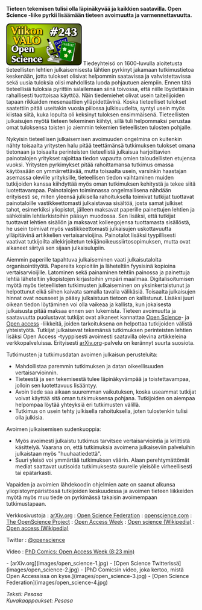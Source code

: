 <!--
Title: Open Science
Week: 6x01
Number: 243
Date: 2016/01/10
Pageimage: valo243-open_science.png
Tags: Tiede, Openscience
-->

**Tieteen tekemisen tulisi olla läpinäkyvää ja kaikkien saatavilla. Open Science -liike pyrkii lisäämään tieteen avoimuutta ja varmennettavuutta.**

![](images/valo243-open_science.png "fig:valo243-open_science.png")
Tiedeyhteisö on 1600-luvulla aloitetusta tieteellisten lehtien julkaisemisesta lähtien pyrkinyt jakamaan tutkimustietoa keskenään, jotta tulokset olisivat helpommin
saatavissa ja vahvistettavissa sekä uusia tuloksia olisi mahdollista luoda pohjautuen aiempiin. Ennen tätä tieteellisiä tuloksia pyrittiin salailemaan siinä toivossa,
että niille löydettäisiin rahallisesti tuottoisaa käyttöä. Näin tiedemiehet olivat usein taiteilijoiden tapaan rikkaiden mesenaattien ylläpidettävinä. Koska
tieteelliset tulokset saatettiin pitää useitakin vuosia piilossa julkisuudelta, syntyi usein myös kiistaa siitä, kuka lopulta oli keksinyt tuloksen ensimmäisenä.
Tieteellisten julkaisujen myötä tieteen tekeminen kiihtyi, sillä tuli helpommaksi perustaa omat tuloksensa toisten jo aiemmin tekemien tieteellisten tulosten pohjalle.

Nykyisin tieteellisen julkaisemisen avoimuuden ongelmina on kuitenkin nähty toisaalta yritysten halu pitää teettämänsä tutkimuksen tulokset omana tietonaan ja
toisaalta perinteisten tieteellistä julkaisua harjoittavien painotalojen yritykset rajoittaa tiedon vapautta omien taloudellisten etujensa vuoksi.
Yritysten pyrkimykset pitää rahoittamansa tutkimus omassa käytössään on ymmärrettävää, mutta toisaalta usein, varsinkin haastajan asemassa oleville yrityksille,
tieteellisen tiedon vaihtaminen muiden tutkijoiden kanssa kiihdyttää myös oman tutkimuksen kehitystä ja tekee siitä luotettavampaa.
Painotalojen toiminnassa ongelmallisena nähdään erityisesti se, miten yleensä julkisella rahoituksella toimivat tutkijat tuottavat painotaloille vastikkeettomasti
julkaistavaa sisältöä, josta samat julkiset tahot, esimerkiksi yliopistot, jälleen maksavat paperille painettujen lehtien ja sähköisiin lehtiarkistoihin pääsyn muodossa.
Sen lisäksi, että tutkijat tuottavat lehtien sisällön ja maksavat kolleegojensa tuottamasta sisällöstä, he usein toimivat myös vastikkeettomasti julkaisujen
uskottavuutta ylläpitävinä artikkelien vertaisarvioijina. Painotalot lisäksi tyypillisesti vaativat tutkijoilta allekirjoitetun tekijänoikeussiirtosopimuksen, mutta ovat
alkaneet siirtyä sen sijaan julkaisulupiin.

Aiemmin paperille tapahtuva julkaiseminen vaati julkaisutalolta organisointityötä. Papereita kopioitiin ja läheteltiin fyysisinä kopioina vertaisarvioijille.
Latominen sekä painaminen tehtiin painossa ja painettuja lehtiä läheteltiin yliopistojen kirjastoihin ympäri maailmaa. Digitalisoitumisen myötä myös tieteellisten
tutkimusten julkaiseminen on yksinkertaistunut ja helpottunut eikä siihen kaivata samalla tavalla välikäsiä. Toisaalta julkaisujen hinnat ovat nousseet ja pääsy
julkaistuun tietoon on kallistunut. Lisäksi juuri oikean tiedon löytäminen voi olla vaikeaa ja kallista, kun jokaisesta julkaisusta pitää maksaa ennen sen lukemista.
Tieteen avoimuutta ja saatavuutta puolustavat tutkijat ovat alkaneet kannattaa [Open Science](https://en.wikipedia.org/wiki/Open_science)- ja
[Open access](https://en.wikipedia.org/wiki/Open_access) -liikkeitä, joiden tarkoituksena on helpottaa tutkijoiden välistä yhteistyötä. Tutkijat julkaisevat
tekemänsä tutkimuksen perinteisten lehtien lisäksi Open Access -tyyppisesti avoimesti saatavilla olevina artikkeleina verkkopalveluissa. Erityisesti
[arXiv.org](http://arxiv.org/)-palvelu on kerännyt suurta suosiota.

Tutkimusten ja tutkimusdatan avoimen julkaisun perusteluita:

* Mahdollistaa paremmin tutkimuksen ja datan oikeellisuuden vertaisarvioinnin.
* Tieteestä ja sen tekemisestä tulee läpinäkyvämpää ja toistettavampaa, jolloin sen luotettavuus lisääntyy.
* Avoin tiede saa aikaan suuremman vaikutuksen, koska useammat tutkijat voivat käyttää sitä oman tutkimuksensa pohjana. Tutkijoiden on aiempaa helpompaa löytää yhteyksiä
  eri tutkimusten välillä.
* Tutkimus on usein tehty julkisella rahoituksella, joten tulostenkin tulisi olla julkisia.

Avoimen julkaisemisen sudenkuoppia:

* Myös avoimesti julkaistu tutkimus tarvitsee vertaisarviointia ja kriittistä käsittelyä. Vaarana on, että tutkimuksia avoimena julkaiseviin palveluihin julkaistaan myös
  "huuhaatiedettä".
* Suuri yleisö voi ymmärtää tutkimuksen väärin. Alaan perehtymättömät mediat saattavat uutisoida tutkimuksesta suurelle yleisölle virheellisesti tai epätarkasti.

Vapaiden ja avoimien lähdekoodin ohjelmien aate on saanut alkunsa yliopistoympäristössä tutkijoiden keskuudessa ja avoimen tieteen liikkeiden myötä myös muu tiede on
pyrkimässä takaisin avoimempaan tutkimustapaan.

Verkkosivustoja
:   [arXiv.org](http://arxiv.org/) 
:   [Open Science Federation](http://opensciencefederation.com/)
:   [openscience.com](http://openscience.com)
:   [The OpenScience Project](http://www.openscience.org/)
:   [Open Access Week](http://openaccessweek.org/)
:   [Open science (Wikipedia)](https://en.wikipedia.org/wiki/Open_science)
:   [Open access (Wikipedia)](https://en.wikipedia.org/wiki/Open_access)

Twitter
:   [@openscience](https://twitter.com/openscience)

Video
:   [PhD Comics: Open Access Week (8:23 min)](https://upload.wikimedia.org/wikipedia/commons/7/71/PhD_Comics_Open_Access_Week_2012.ogv)

<div class="psgallery" markdown="1">
-   [arXiv.org](images/open_science-1.jpg)
-   [Open Science Twitterissä](images/open_science-2.jpg)
-   [PhD Comicsin video, joka kertoo, mistä Open Accessissa on kyse.](images/open_science-3.jpg)
-   [Open Science Federation](images/open_science-4.jpg)
</div>

*Teksti: Pesasa* <br />
*Kuvakaappaukset: Pesasa*

